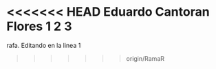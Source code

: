 <<<<<<< HEAD
Eduardo Cantoran Flores
1
2
3
=======
rafa. Editando en la linea 1
>>>>>>> origin/RamaR
